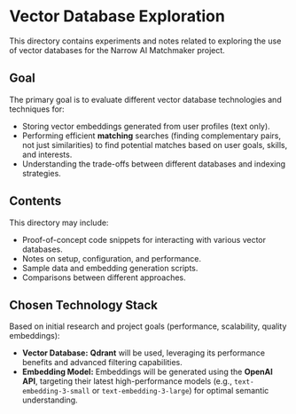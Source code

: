 # Vector Database Exploration

This directory contains experiments and notes related to exploring the use of vector databases for the Narrow AI Matchmaker project.

## Goal

The primary goal is to evaluate different vector database technologies and techniques for:

*   Storing vector embeddings generated from user profiles (text only).
*   Performing efficient **matching** searches (finding complementary pairs, not just similarities) to find potential matches based on user goals, skills, and interests.
*   Understanding the trade-offs between different databases and indexing strategies.

## Contents

This directory may include:
*   Proof-of-concept code snippets for interacting with various vector databases.
*   Notes on setup, configuration, and performance.
*   Sample data and embedding generation scripts.
*   Comparisons between different approaches.

## Chosen Technology Stack

Based on initial research and project goals (performance, scalability, quality embeddings):

*   **Vector Database:** **Qdrant** will be used, leveraging its performance benefits and advanced filtering capabilities.
*   **Embedding Model:** Embeddings will be generated using the **OpenAI API**, targeting their latest high-performance models (e.g., `text-embedding-3-small` or `text-embedding-3-large`) for optimal semantic understanding.
